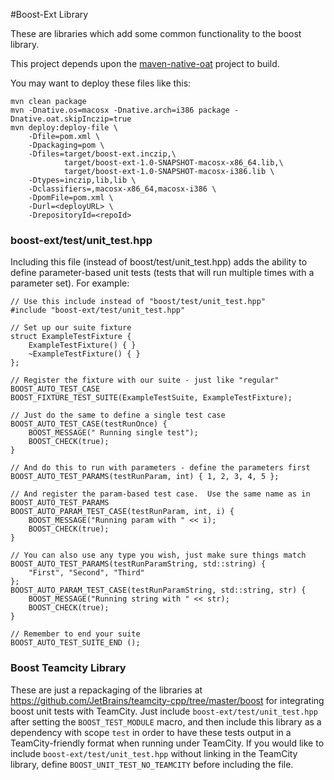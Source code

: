 #Boost-Ext Library

These are libraries which add some common functionality to the boost library.

This project depends upon the [maven-native-oat](https://github.com/toonetown/maven-native-oat) project to build.

You may want to deploy these files like this:

    mvn clean package
    mvn -Dnative.os=macosx -Dnative.arch=i386 package -Dnative.oat.skipInczip=true
    mvn deploy:deploy-file \
        -Dfile=pom.xml \
        -Dpackaging=pom \
        -Dfiles=target/boost-ext.inczip,\
                target/boost-ext-1.0-SNAPSHOT-macosx-x86_64.lib,\
                target/boost-ext-1.0-SNAPSHOT-macosx-i386.lib \
        -Dtypes=inczip,lib,lib \
        -Dclassifiers=,macosx-x86_64,macosx-i386 \
        -DpomFile=pom.xml \
        -Durl=<deployURL> \
        -DrepositoryId=<repoId>


### boost-ext/test/unit_test.hpp

Including this file (instead of boost/test/unit_test.hpp) adds the ability to define parameter-based unit tests (tests 
that will run multiple times with a parameter set).  For example:

    // Use this include instead of "boost/test/unit_test.hpp"
    #include "boost-ext/test/unit_test.hpp"

    // Set up our suite fixture
    struct ExampleTestFixture {
        ExampleTestFixture() { }
        ~ExampleTestFixture() { }
    };

    // Register the fixture with our suite - just like "regular" BOOST_AUTO_TEST_CASE
    BOOST_FIXTURE_TEST_SUITE(ExampleTestSuite, ExampleTestFixture);

    // Just do the same to define a single test case
    BOOST_AUTO_TEST_CASE(testRunOnce) {
        BOOST_MESSAGE(" Running single test");
        BOOST_CHECK(true);
    }

    // And do this to run with parameters - define the parameters first
    BOOST_AUTO_TEST_PARAMS(testRunParam, int) { 1, 2, 3, 4, 5 };

    // And register the param-based test case.  Use the same name as in BOOST_AUTO_TEST_PARAMS
    BOOST_AUTO_PARAM_TEST_CASE(testRunParam, int, i) {
        BOOST_MESSAGE("Running param with " << i);
        BOOST_CHECK(true);
    }

    // You can also use any type you wish, just make sure things match
    BOOST_AUTO_TEST_PARAMS(testRunParamString, std::string) {
        "First", "Second", "Third"
    };
    BOOST_AUTO_PARAM_TEST_CASE(testRunParamString, std::string, str) {
        BOOST_MESSAGE("Running string with " << str);
        BOOST_CHECK(true);
    }

    // Remember to end your suite
    BOOST_AUTO_TEST_SUITE_END ();
    

### Boost Teamcity Library

These are just a repackaging of the libraries at https://github.com/JetBrains/teamcity-cpp/tree/master/boost for 
integrating boost unit tests with TeamCity.  Just include `boost-ext/test/unit_test.hpp` after setting the 
`BOOST_TEST_MODULE` macro, and then include this library as a dependency with scope `test` in order to have these tests 
output in a TeamCity-friendly format when running under TeamCity.  If you would like to include 
`boost-ext/test/unit_test.hpp` without linking in the TeamCity library, define `BOOST_UNIT_TEST_NO_TEAMCITY` before
including the file.
